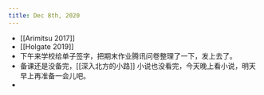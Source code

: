 ```yaml
---
title: Dec 8th, 2020
---
```


- [[Arimitsu 2017]]
- [[Holgate 2019]]
- 下午来学校给单子签字，把期末作业腾讯问卷整理了一下，发上去了。
- 备课还是没备完，[[深入北方的小路]] 小说也没看完，今天晚上看小说，明天早上再准备一会儿吧。
-